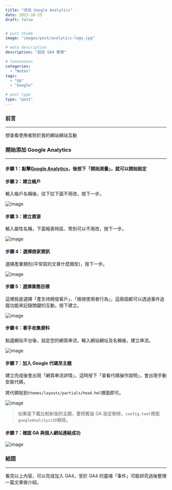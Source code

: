 ```yaml
---
title: "添加 Google Analytics"
date: 2023-10-25
draft: false


# post thumb
image: "images/post/analytics-logo.jpg"

# meta description
description: "設定 GA4 教學"

# taxonomies
categories:
  - "Notes"
tags:
  - "GA"
  - "Google"

# post type
type: "post"
---
```


### 前言

---

想查看使用者對於我的網站網站互動

### 開始添加 Google Analytics

---

#### 步驟 1：點擊[Google Analytics](https://analytics.google.com/analytics/web/provision/#/provision)，後按下「開始測量」，就可以開始設定

#### 步驟 2：建立帳戶

輸入帳戶名稱後，往下拉下面不用改，按下一步。

![image](../../../../images/post/post-3-1.jpg)

#### 步驟 3：建立資源

輸入屬性名稱，下面報表時區、幣別可以不用改，按下一步。

![image](../../../../images/post/post-3-2.jpg)

#### 步驟 4：選擇商家資訊

選擇產業類別(平常寫的文章什麼類型)，按下一步。

![image](../../../../images/post/post-3-3.jpg)

#### 步驟 5：選擇業務目標

這裡我是選擇「產生待開發客戶」、「檢視使用者行為」，這兩個都可以透過事件追蹤功能來記錄關鍵的互動，按下建立。

![image](../../../../images/post/post-3-4.jpg)

#### 步驟 6：著手收集資料

點選網站平台後，設定您的網頁串流，輸入網站網址及名稱後，建立串流。

![image](../../../../images/post/post-3-5.jpg)

#### 步驟 7：加入 Google 代碼至主題

建立完成後會出現「網頁串流詳情」，這時按下「查看代碼操作說明」，會出現手動安裝代碼，

將代碼貼到`themes/layouts/partials/head.hml`裡面即可。

![image](../../../../images/post/post-3-6.jpg)

> 如果是下載比較新版的主題，要把舊版 GA 設定刪除，`config.toml`裡面`googleAnalitycsID`移除。

#### 步驟 7：確認 GA 與個人網站連結成功

![image](../../../../images/post/post-3-7.jpg)

### 結語

---

看完以上內容，可以完成加入 GA4，至於 GA4 的靈魂「事件」可能研究過後整理一篇文章做介紹。